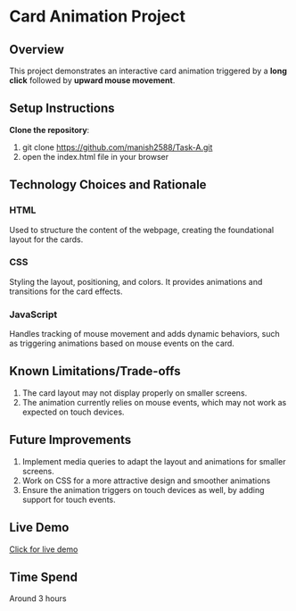 # Card Animation Project

## Overview
This project demonstrates an interactive card animation triggered by a **long click** followed by **upward mouse movement**.

## Setup Instructions

 **Clone the repository**:
   1. git clone https://github.com/manish2588/Task-A.git
   2. open the index.html file in your browser

## Technology Choices and Rationale

### HTML
Used to structure the content of the webpage, creating the foundational layout for the cards.

### CSS
Styling the layout, positioning, and colors. It provides animations and transitions for the card effects.

### JavaScript
Handles tracking of mouse movement and adds dynamic behaviors, such as triggering animations based on mouse events on the card.

## Known Limitations/Trade-offs
 1. The card layout may not display properly on smaller screens.
 2. The animation currently relies on mouse events, which may not work as expected on touch devices.

## Future Improvements
 1. Implement media queries to adapt the layout and animations for smaller screens.
 2. Work on CSS for a more attractive design and smoother animations
 3. Ensure the animation triggers on touch devices as well, by adding support for touch events.

## Live Demo
[Click for live demo ](https://task-a-lovat.vercel.app/)

## Time Spend
Around 3 hours